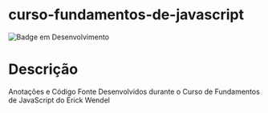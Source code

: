 # curso-fundamentos-de-javascript

![Badge em Desenvolvimento](http://img.shields.io/static/v1?label=STATUS&message=EM%20DESENVOLVIMENTO&color=GREEN&style=for-the-badge)

# Descrição
Anotações e Código Fonte Desenvolvidos durante o Curso de Fundamentos de JavaScript do Erick Wendel
